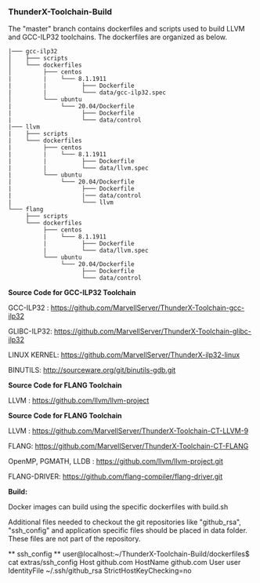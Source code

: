 ### ThunderX-Toolchain-Build

The "master" branch contains dockerfiles and scripts used to build LLVM and GCC-ILP32 toolchains. The dockerfiles are organized as below.

```
|─── gcc-ilp32
│    ├─── scripts
│    └─── dockerfiles
│         ├─── centos
|         |    └─── 8.1.1911
|         |          ├─── Dockerfile
|         |          └─── data/gcc-ilp32.spec
│         └─── ubuntu
|              └─── 20.04/Dockerfile
|                    ├─── Dockerfile
|                    └─── data/control
|─── llvm
|    ├─── scripts
|    └─── dockerfiles
|         ├─── centos
|         |    └─── 8.1.1911
|         |          ├─── Dockerfile
|         |          └─── data/llvm.spec
|         └─── ubuntu
|              └─── 20.04/Dockerfile
|                    ├─── Dockerfile
|                    |─── data/control
|                    └─── llvm
└─── flang
     ├─── scripts
     └─── dockerfiles
          ├─── centos
          |    └─── 8.1.1911
          |          ├─── Dockerfile
          |          └─── data/llvm.spec
          └─── ubuntu
               └─── 20.04/Dockerfile
                     ├─── Dockerfile
                     └─── data/control
```

**Source Code for GCC-ILP32 Toolchain**

GCC-ILP32 : https://github.com/MarvellServer/ThunderX-Toolchain-gcc-ilp32

GLIBC-ILP32: https://github.com/MarvellServer/ThunderX-Toolchain-glibc-ilp32

LINUX KERNEL: https://github.com/MarvellServer/ThunderX-ilp32-linux

BINUTILS: http://sourceware.org/git/binutils-gdb.git

**Source Code for FLANG Toolchain**

LLVM : https://github.com/llvm/llvm-project

**Source Code for FLANG Toolchain**

LLVM : https://github.com/MarvellServer/ThunderX-Toolchain-CT-LLVM-9

FLANG: https://github.com/MarvellServer/ThunderX-Toolchain-CT-FLANG

OpenMP, PGMATH, LLDB : https://github.com/llvm/llvm-project.git

FLANG-DRIVER: https://github.com/flang-compiler/flang-driver.git

**Build:**

Docker images can build using the specific dockerfiles with  build.sh

Additional files needed to checkout the git repositories like "github_rsa", "ssh_config" and application specific files should be placed in data folder. These files are not part of the repository.


** ssh_config **
    user@localhost:~/ThunderX-Toolchain-Build/dockerfiles$ cat extras/ssh_config
    Host github.com
        HostName github.com
        User user
        IdentityFile ~/.ssh/github_rsa
        StrictHostKeyChecking=no
